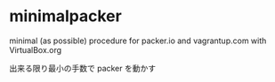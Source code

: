 # minimalpacker
minimal (as possible) procedure for packer.io and vagrantup.com with VirtualBox.org

出来る限り最小の手数で packer を動かす


